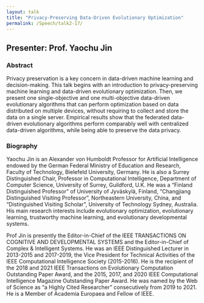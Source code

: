 ```yaml
---
layout: talk
title: "Privacy-Preserving Data-Driven Evolutionary Optimization"
permalink: /Speech/talk2-17/
---
```


<div class="talk-container">
    <div class="talk-header">
        <h2>Presenter: Prof. Yaochu Jin </h2>
    </div>
    <h3>Abstract</h3>
    <p>
    Privacy preservation is a key concern in data-driven machine learning and decision-making. This talk begins with an introduction to privacy-preserving machine learning and data-driven evolutionary optimization. Then, we present one single-objective and one multi-objective data-driven evolutionary algorithms that can perform optimization based on data distributed on multiple devices, without requiring to collect and store the data on a single server. Empirical results show that the federated data-driven evolutionary algorithms perform comparably well with centralized data-driven algorithms, while being able to preserve the data privacy.
    </p>
    <h3>Biography</h3>
    <p>
    Yaochu Jin is an Alexander von Humboldt Professor for Artificial Intelligence endowed by the German Federal Ministry of Education and Research, Faculty of Technology, Bielefeld University, Germany. He is also a Surrey Distinguished Chair, Professor in Computational Intelligence, Department of Computer Science, University of Surrey, Guildford, U.K. He was a “Finland Distinguished Professor” of University of Jyväskylä, Finland, “Changjiang Distinguished Visiting Professor”, Northeastern University, China, and “Distinguished Visiting Scholar”, University of Technology Sydney, Australia. His main research interests include evolutionary optimization, evolutionary learning, trustworthy machine learning, and evolutionary developmental systems.
    </p>
    <p>
    Prof Jin is presently the Editor-in-Chief of the IEEE TRANSACTIONS ON COGNITIVE AND DEVELOPMENTAL SYSTEMS and the Editor-in-Chief of Complex & Intelligent Systems. He was an IEEE Distinguished Lecturer in 2013-2015 and 2017-2019, the Vice President for Technical Activities of the IEEE Computational Intelligence Society (2015-2016). He is the recipient of the 2018 and 2021 IEEE Transactions on Evolutionary Computation Outstanding Paper Award, and the 2015, 2017, and 2020 IEEE Computational Intelligence Magazine Outstanding Paper Award. He was named by the Web of Science as “a Highly Cited Researcher” consecutively from 2019 to 2021. He is a Member of Academia Europaea and Fellow of IEEE.
    </p>
</div>
